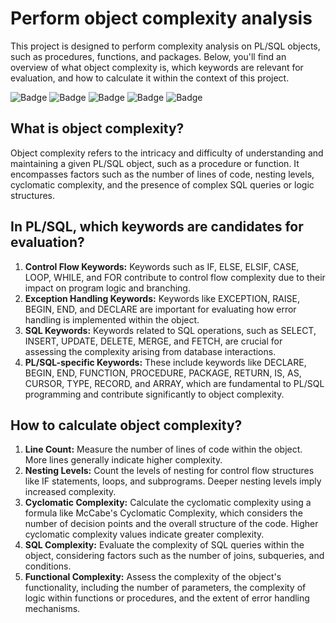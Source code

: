 # **Perform object complexity analysis**

This project is designed to perform complexity analysis on PL/SQL objects, such as procedures, functions, and packages. Below, you'll find an overview of what object complexity is, which keywords are relevant for evaluation, and how to calculate it within the context of this project.

![Badge](https://img.shields.io/github/license/gabrielsants/plsql-complexity-analysis)
![Badge](https://img.shields.io/github/forks/gabrielsants/plsql-complexity-analysis)
![Badge](https://img.shields.io/github/issues/gabrielsants/plsql-complexity-analysis)
![Badge](https://img.shields.io/github/stars/gabrielsants/plsql-complexity-analysis)
![Badge](https://img.shields.io/badge/Project%20Status-Building-yellow)


## **What is object complexity?**

Object complexity refers to the intricacy and difficulty of understanding and maintaining a given PL/SQL object, such as a procedure or function. It encompasses factors such as the number of lines of code, nesting levels, cyclomatic complexity, and the presence of complex SQL queries or logic structures.

## In PL/SQL, which keywords are candidates for evaluation?

1. **Control Flow Keywords:** Keywords such as IF, ELSE, ELSIF, CASE, LOOP, WHILE, and FOR contribute to control flow complexity due to their impact on program logic and branching.
2. **Exception Handling Keywords:** Keywords like EXCEPTION, RAISE, BEGIN, END, and DECLARE are important for evaluating how error handling is implemented within the object.
3. **SQL Keywords:** Keywords related to SQL operations, such as SELECT, INSERT, UPDATE, DELETE, MERGE, and FETCH, are crucial for assessing the complexity arising from database interactions.
4. **PL/SQL-specific Keywords:** These include keywords like DECLARE, BEGIN, END, FUNCTION, PROCEDURE, PACKAGE, RETURN, IS, AS, CURSOR, TYPE, RECORD, and ARRAY, which are fundamental to PL/SQL programming and contribute significantly to object complexity.

## How to calculate object complexity?

1. **Line Count:** Measure the number of lines of code within the object. More lines generally indicate higher complexity.
2. **Nesting Levels:** Count the levels of nesting for control flow structures like IF statements, loops, and subprograms. Deeper nesting levels imply increased complexity.
3. **Cyclomatic Complexity:** Calculate the cyclomatic complexity using a formula like McCabe's Cyclomatic Complexity, which considers the number of decision points and the overall structure of the code. Higher cyclomatic complexity values indicate greater complexity.
4. **SQL Complexity:** Evaluate the complexity of SQL queries within the object, considering factors such as the number of joins, subqueries, and conditions.
5. **Functional Complexity:** Assess the complexity of the object's functionality, including the number of parameters, the complexity of logic within functions or procedures, and the extent of error handling mechanisms.